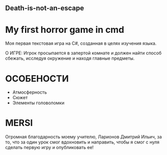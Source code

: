 ## Death-is-not-an-escape


# My first horror game in cmd 

Моя первая текстовая игра на C#, созданная в целях изучения языка.

О ИГРЕ:
Игрок просыпается в запертой комнате и должен найти способ сбежать, исследуя окружение и находя главные предметы.
# ОСОБЕНОСТИ
- Атмосферность
- Сюжет
- Элементы головоломки

# MERSI 
Огромная благодарность моему учителю, Ларионов Дмитрий Ильич, за то, что за один урок смог вдохновить и направить, чтобы я смог с нуля сделать первую игру и опубликовать ее!
